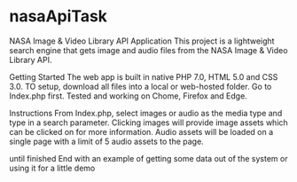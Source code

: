 # nasaApiTask
NASA Image & Video Library API Application
This project is a lightweight search engine that gets image and audio files from the NASA Image & Video Library API.

Getting Started
The web app is built in native PHP 7.0, HTML 5.0 and CSS 3.0. TO setup, download all files into a local or web-hosted folder. Go to Index.php first. Tested and working on Chome, Firefox and Edge.

Instructions
From Index.php, select images or audio as the media type and type in a search parameter. Clicking images will provide image assets which can be clicked on for more information. Audio assets will be loaded on a single page with a limit of 5 audio assets to the page. 

until finished
End with an example of getting some data out of the system or using it for a little demo
